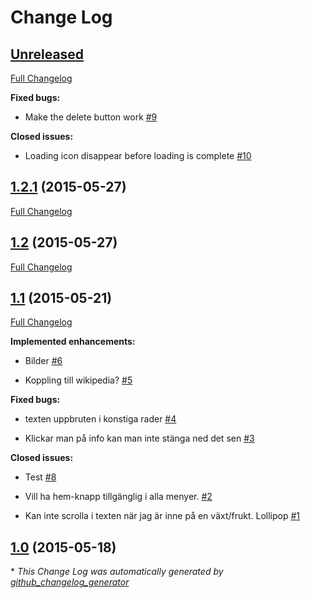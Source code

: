 # Change Log

## [Unreleased](https://github.com/Ninjansson/GrowUp/tree/HEAD)

[Full Changelog](https://github.com/Ninjansson/GrowUp/compare/1.2.1...HEAD)

**Fixed bugs:**

- Make the delete button work  [\#9](https://github.com/Ninjansson/GrowUp/issues/9)

**Closed issues:**

- Loading icon disappear before loading is complete [\#10](https://github.com/Ninjansson/GrowUp/issues/10)

## [1.2.1](https://github.com/Ninjansson/GrowUp/tree/1.2.1) (2015-05-27)

[Full Changelog](https://github.com/Ninjansson/GrowUp/compare/1.2...1.2.1)

## [1.2](https://github.com/Ninjansson/GrowUp/tree/1.2) (2015-05-27)

[Full Changelog](https://github.com/Ninjansson/GrowUp/compare/1.1...1.2)

## [1.1](https://github.com/Ninjansson/GrowUp/tree/1.1) (2015-05-21)

[Full Changelog](https://github.com/Ninjansson/GrowUp/compare/1.0...1.1)

**Implemented enhancements:**

- Bilder [\#6](https://github.com/Ninjansson/GrowUp/issues/6)

- Koppling till wikipedia? [\#5](https://github.com/Ninjansson/GrowUp/issues/5)

**Fixed bugs:**

- texten uppbruten i konstiga rader [\#4](https://github.com/Ninjansson/GrowUp/issues/4)

- Klickar man på info kan man inte stänga ned det sen [\#3](https://github.com/Ninjansson/GrowUp/issues/3)

**Closed issues:**

- Test [\#8](https://github.com/Ninjansson/GrowUp/issues/8)

- Vill ha hem-knapp tillgänglig i alla menyer. [\#2](https://github.com/Ninjansson/GrowUp/issues/2)

- Kan inte scrolla i texten när jag är inne på en växt/frukt. Lollipop [\#1](https://github.com/Ninjansson/GrowUp/issues/1)

## [1.0](https://github.com/Ninjansson/GrowUp/tree/1.0) (2015-05-18)



\* *This Change Log was automatically generated by [github_changelog_generator](https://github.com/skywinder/Github-Changelog-Generator)*